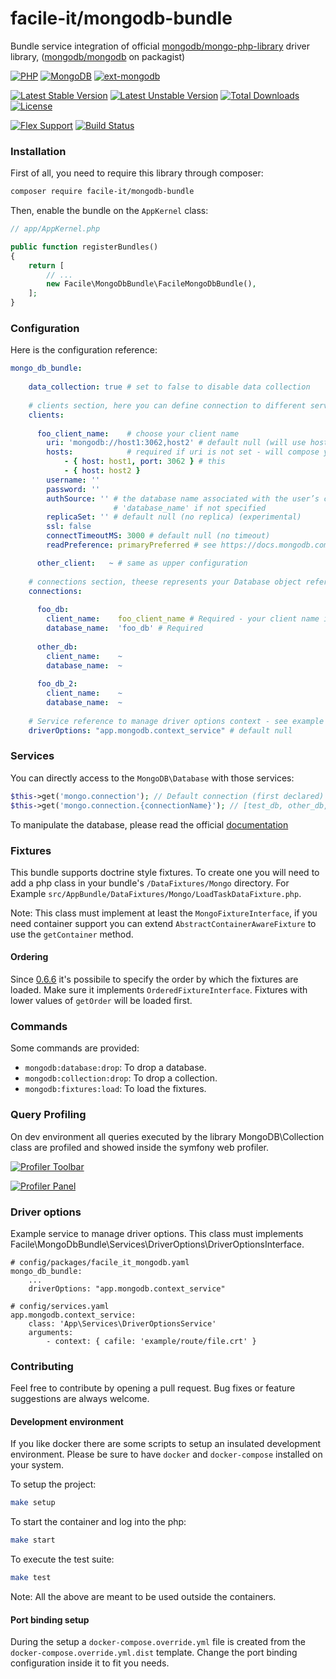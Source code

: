 # facile-it/mongodb-bundle

Bundle service integration of official [mongodb/mongo-php-library](https://github.com/mongodb/mongo-php-library) driver library, ([mongodb/mongodb](https://packagist.org/packages/mongodb/mongodb) on packagist)

[![PHP](https://img.shields.io/badge/php-%5E7.2-blue.svg)](https://img.shields.io/badge/php-%5E7.0-blue.svg)
[![MongoDB](https://img.shields.io/badge/MongoDB-%5E3.0-lightgrey.svg)](https://img.shields.io/badge/MongoDB-%5E3.0-lightgrey.svg)
[![ext-mongodb](https://img.shields.io/badge/ext_mongodb-%5E1.1.5-orange.svg)](https://img.shields.io/badge/ext_mongodb-%5E1.1.5-orange.svg)

[![Latest Stable Version](https://poser.pugx.org/facile-it/mongodb-bundle/v/stable)](https://packagist.org/packages/facile-it/mongodb-bundle)
[![Latest Unstable Version](https://poser.pugx.org/facile-it/mongodb-bundle/v/unstable)](https://packagist.org/packages/facile-it/mongodb-bundle) [![Total Downloads](https://poser.pugx.org/facile-it/mongodb-bundle/downloads)](https://packagist.org/packages/facile-it/mongodb-bundle) 
[![License](https://poser.pugx.org/facile-it/mongodb-bundle/license)](https://packagist.org/packages/facile-it/mongodb-bundle)

[![Flex Support](https://img.shields.io/badge/Flex-supported-brightgreen.svg)]()
[![Build Status](https://travis-ci.org/facile-it/mongodb-bundle.svg?branch=master)](https://travis-ci.org/facile-it/mongodb-bundle)

### Installation

First of all, you need to require this library through composer:

```bash
composer require facile-it/mongodb-bundle
```

Then, enable the bundle on the `AppKernel` class:

```php
// app/AppKernel.php

public function registerBundles()
{
    return [
        // ...
        new Facile\MongoDbBundle\FacileMongoDbBundle(),
    ];
}
```

### Configuration

Here is the configuration reference:

```yaml
mongo_db_bundle:
    
    data_collection: true # set to false to disable data collection
    
    # clients section, here you can define connection to different servers or with different credentials
    clients:
    
      foo_client_name:    # choose your client name
        uri: 'mongodb://host1:3062,host2' # default null (will use hosts to build connection URI)
        hosts:            # required if uri is not set - will compose your connection URI (mongodb://host1:3062,host2:27017)
            - { host: host1, port: 3062 } # this 
            - { host: host2 }
        username: ''
        password: ''
        authSource: '' # the database name associated with the user’s credentials, defaults to connection
                       # 'database_name' if not specified
        replicaSet: '' # default null (no replica) (experimental)
        ssl: false
        connectTimeoutMS: 3000 # default null (no timeout)
        readPreference: primaryPreferred # see https://docs.mongodb.com/manual/reference/read-preference/#primary for info

      other_client:   ~ # same as upper configuration
      
    # connections section, theese represents your Database object reference
    connections:
    
      foo_db:
        client_name:    foo_client_name # Required - your client name in clients section
        database_name:  'foo_db' # Required
        
      other_db:
        client_name:    ~
        database_name:  ~
        
      foo_db_2:
        client_name:    ~
        database_name:  ~
        
    # Service reference to manage driver options context - see example below
    driverOptions: "app.mongodb.context_service" # default null
```

### Services

You can directly access to the `MongoDB\Database` with those services:

```php
$this->get('mongo.connection'); // Default connection (first declared)
$this->get('mongo.connection.{connectionName}'); // [test_db, other_db, test_db_2] for example
```

To manipulate the database, please read the official [documentation](http://mongodb.github.io/mongo-php-library/classes/database/)

### Fixtures
This bundle supports doctrine style fixtures.
To create one you will need to add a php class in your bundle's `/DataFixtures/Mongo` directory. 
For Example `src/AppBundle/DataFixtures/Mongo/LoadTaskDataFixture.php`.

Note: This class must implement at least the `MongoFixtureInterface`, if you need container support you can 
extend `AbstractContainerAwareFixture` to use the `getContainer` method.

#### Ordering
Since [0.6.6](https://github.com/facile-it/mongodb-bundle/releases/tag/0.6.6) it's possibile to specify the order by 
which the fixtures are loaded.
Make sure it implements `OrderedFixtureInterface`.
Fixtures with lower values of `getOrder` will be loaded first.

### Commands

Some commands are provided:

* `mongodb:database:drop`: To drop a database.
* `mongodb:collection:drop`: To drop a collection.
* `mongodb:fixtures:load`: To load the fixtures.

### Query Profiling

On dev environment all queries executed by the library MongoDB\Collection class are profiled and showed inside the symfony web profiler.

[![Profiler Toolbar](https://github.com/facile-it/mongodb-bundle/blob/master/docs/img/profiler_toolbar.png)](https://github.com/facile-it/mongodb-bundle/blob/master/docs/img/profiler_toolbar.png)

[![Profiler Panel](https://github.com/facile-it/mongodb-bundle/blob/master/docs/img/profiler_panel.png)](https://github.com/facile-it/mongodb-bundle/blob/master/docs/img/profiler_panel.png)

### Driver options

Example service to manage driver options. This class must implements Facile\MongoDbBundle\Services\DriverOptions\DriverOptionsInterface.

```
# config/packages/facile_it_mongodb.yaml
mongo_db_bundle:
    ...
    driverOptions: "app.mongodb.context_service"

# config/services.yaml
app.mongodb.context_service:
    class: 'App\Services\DriverOptionsService'
    arguments:
        - context: { cafile: 'example/route/file.crt' }
```

### Contributing

Feel free to contribute by opening a pull request.
Bug fixes or feature suggestions are always welcome.

#### Development environment

If you like docker there are some scripts to setup an insulated development environment.
Please be sure to have `docker` and `docker-compose` installed on your system.

To setup the project:
```bash
make setup
```

To start the container and log into the php:
```bash
make start
```

To execute the test suite:
```bash
make test
```

Note: All the above are meant to be used outside the containers.

#### Port binding setup

During the setup a `docker-compose.override.yml` file is created from the `docker-compose.override.yml.dist` template.
Change the port binding configuration inside it to fit you needs.

